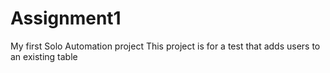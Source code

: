 # Assignment1
My first Solo Automation project 
This project is for a test that adds users to an existing table 
